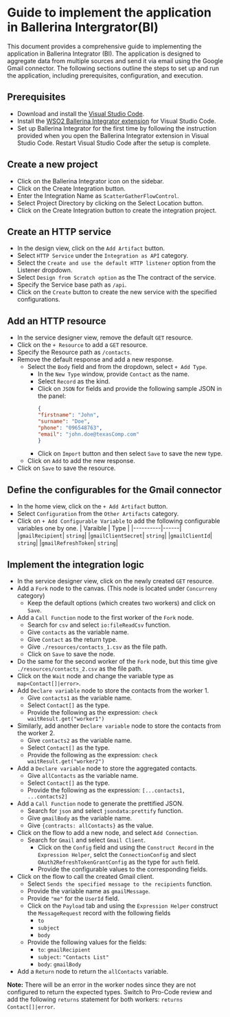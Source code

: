 # Guide to implement the application in Ballerina Intergrator(BI)

This document provides a comprehensive guide to implementing the application in Ballerina Integrator (BI). The application is designed to aggregate data from multiple sources and send it via email using the Google Gmail connector. The following sections outline the steps to set up and run the application, including prerequisites, configuration, and execution.

## Prerequisites

- Download and install the [Visual Studio Code](https://code.visualstudio.com/download).
- Install the [WSO2 Ballerina Integrator extension](https://marketplace.visualstudio.com/items?itemName=WSO2.ballerina-integrator) for Visual Studio Code.
- Set up Ballerina Integrator for the first time by following the instruction provided when you open the Ballerina Integrator extension in Visual Studio Code. Restart Visual Studio Code after the setup is complete.

## Create a new project

- Click on the Ballerina Integrator icon on the sidebar.
- Click on the Create Integration button.
- Enter the Integration Name as `ScatterGatherFlowControl`.
- Select Project Directory by clicking on the Select Location button.
- Click on the Create Integration button to create the integration project.

## Create an HTTP service

- In the design view, click on the `Add Artifact` button.
- Select `HTTP Service` under the `Integration as API` category.
- Select the `Create and use the default HTTP listener` option from the Listener dropdown.
- Select `Design from Scratch option` as the The contract of the service.
- Specify the Service base path as `/api`.
- Click on the `Create` button to create the new service with the specified configurations.

## Add an HTTP resource

- In the service designer view, remove the default `GET` resource.
- Click on the `+ Resource` to add a `GET` resource.
- Specify the Resource path as `/contacts`.
- Remove the default response and add a new response.
  - Select the `Body` field and from the dropdown, select `+ Add Type`.
    - In the `New Type` window, provide `Contact` as the name.
    - Select `Record` as the kind.
    - Click on `JSON` for fields and provide the following sample JSON in the panel:
        ```json
        {
        "firstname": "John",
        "surname": "Doe",
        "phone": "096548763",
        "email": "john.doe@texasComp.com"
        }
        ```
    - Click on `Import` button and then select `Save` to save the new type.
  - Click on `Add` to add the new response.
- Click on `Save` to save the resource.

## Define the configurables for the Gmail connector

- In the home view, click on the `+ Add Artifact` button.
- Select `Configuration` from the `Other Artifacts` category.
- Click on `+ Add Configurable Variable` to add the following configurable variables one by one.
  | Varaible | Type |
  |----------|------|
  |`gmailRecipient`| `string`|
  |`gmailClientSecret`| `string`|
  |`gmailClientId`| `string`|
  |`gmailRefreshToken`| `string`|

## Implement the integration logic

- In the service designer view, click on the newly created `GET` resource.
- Add a `Fork` node to the canvas. (This node is located under `Concurreny` category)
  - Keep the default options (which creates two workers) and click on `Save`.
- Add a `Call Function` node to the first worker of the `Fork` node.
  - Search for `csv` and select `io:fileReadCsv` function.
  - Give `contacts` as the variable name.
  - Give `Contact` as the return type.
  - Give `./resources/contacts_1.csv` as the file path.
  - Click on `Save` to save the node.
- Do the same for the second worker of the `Fork` node, but this time give `./resources/contacts_2.csv` as the file path.
- Click on the `Wait` node and change the variable type as `map<Contact[]|error>`.
- Add `Declare variable` node to store the contacts from the worker 1.
  - Give `contacts1` as the variable name.
  - Select `Contact[]` as the type.
  - Provide the following as the expression: `check waitResult.get("worker1")`
- Similarly, add another `Declare variable` node to store the contacts from the worker 2.
  - Give `contacts2` as the variable name.
  - Select `Contact[]` as the type.
  - Provide the following as the expression: `check waitResult.get("worker2")`
- Add a `Declare variable` node to store the aggregated contacts.
  - Give `allContacts` as the variable name.
  - Select `Contact[]` as the type.
  - Provide the following as the expression: `[...contacts1, ...contacts2]`
- Add a `Call Function` node to generate the prettified JSON.
  - Search for `json` and select `jsondata:prettify` function.
  - Give `gmailBody` as the variable name.
  - Give `{contracts: allContacts}` as the value.
- Click on the flow to add a new node, and select `Add Connection`.
  - Search for `Gmail` and select `Gmail Client`.
    - Click on the `Config` field and using the `Construct Record` in the `Expression Helper`, selct the `ConnectionConfig` and slect `OAuth2RefreshTokenGrantConfig` as the type for `auth` field.
    - Provide the configurable values to the corresponding fields.
- Click on the flow to call the created Gmail client.
  - Select `Sends the specified message to the recipients` function.
  - Provide the variable name as `gmailMessage`.
  - Provide `"me"` for the `UserId` field.
  - Click on the `Payload` tab and using the `Expression Helper` construct the `MessageRequest` record with the following fields
    - `to`
    - `subject`
    - `body`
   - Provide the following values for the fields:
     - `to`: `gmailRecipient`
     - `subject`: `"Contacts List"`
     - `body`: `gmailBody`
- Add a `Return` node to return the `allContacts` variable.

**Note:** There will be an error in the worker nodes since they are not configured to return the expected types. Switch to Pro-Code review and add the following `returns` statement for both workers: `returns Contact[]|error`.
